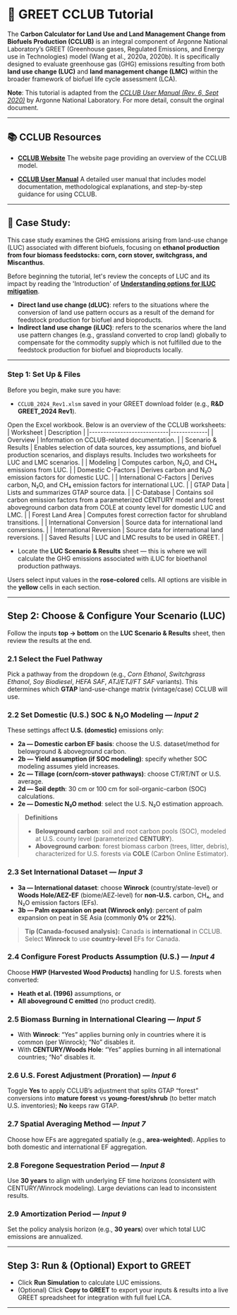 # 🌾 GREET CCLUB Tutorial

The **Carbon Calculator for Land Use and Land Management Change from Biofuels Production (CCLUB)** is an integral component of Argonne National Laboratory’s GREET (Greenhouse gases, Regulated Emissions, and Energy use in Technologies) model (Wang et al., 2020a, 2020b). It is specifically designed to evaluate greenhouse gas (GHG) emissions resulting from both **land use change (LUC)** and **land management change (LMC)** within the broader framework of biofuel life cycle assessment (LCA).


**Note**: This tutorial is adapted from the *[CCLUB User Manual (Rev. 6, Sept 2020)](https://greet.anl.gov/publication-cclub-manual-r6-2020)* by Argonne National Laboratory. For more detail, consult the orginal document.


---

## 📚 CCLUB Resources  
- [**CCLUB Website**](https://bioenergymodels.nrel.gov/models/17/)
   The website page providing an overview of the CCLUB model.   

- [**CCLUB User Manual**](https://greet.anl.gov/publication-cclub-manual-r6-2020) 
   A detailed user manual that includes model documentation, methodological explanations, and step-by-step guidance for using CCLUB.    

---

## 📝 Case Study:
This case study examines the GHG emissions arising from land-use change (LUC) associated with different biofuels, focusing on **ethanol production from four biomass feedstocks: corn, corn stover, switchgrass, and Miscanthus**.


Before beginning the tutorial, let's review the concepts of LUC and its impact by reading the 'Introduction' of [**Understanding options for ILUC mitigation**](https://theicct.org/wp-content/uploads/2021/06/ILUC-Mitigation-Options_ICCT_nov2016_0.pdf).

* **Direct land use change (dLUC)**: refers to the situations where the conversion of land use pattern occurs as a result of the demand for feedstock production for biofuel and bioproducts.
* **Indirect land use change (iLUC)**: refers to the scenarios where the land use pattern changes (e.g., grassland converted to crop land) globally to compensate for the commodity supply which is not fulfilled due to the feedstock production for biofuel and bioproducts locally.

---

### Step 1: Set Up & Files

Before you begin, make sure you have:
- `CCLUB_2024_Rev1.xlsm` saved in your GREET download folder (e.g., **R&D GREET_2024 Rev1**).


Open the Excel workbook. Below is an overview of the CCLUB worksheets:
| Worksheet                  | Description |
|----------------------------|-------------|
| Overview                   | Information on CCLUB-related documentation. |
| Scenario & Results         | Enables selection of data sources, key assumptions, and biofuel production scenarios, and displays results. Includes two worksheets for LUC and LMC scenarios. |
| Modeling                   | Computes carbon, N₂O, and CH₄ emissions from LUC. |
| Domestic C-Factors         | Derives carbon and N₂O emission factors for domestic LUC. |
| International C-Factors    | Derives carbon, N₂O, and CH₄ emission factors for international LUC. |
| GTAP Data                  | Lists and summarizes GTAP source data. |
| C-Database                 | Contains soil carbon emission factors from a parameterized CENTURY model and forest aboveground carbon data from COLE at county level for domestic LUC and LMC. |
| Forest Land Area           | Computes forest correction factor for shrubland transitions. |
| International Conversion   | Source data for international land conversions. |
| International Reversion    | Source data for international land reversions. |
| Saved Results              | LUC and LMC results to be used in GREET. |


- Locate the **LUC Scenario & Results** sheet — this is where we will calculate the GHG emissions associated with iLUC for bioethanol production pathways.

Users select input values in the **rose-colored** cells. All options are visible in the **yellow** cells in each section.

---

## Step 2: Choose & Configure Your Scenario (LUC)

Follow the inputs **top → bottom** on the **LUC Scenario & Results** sheet, then review the results at the end.

### 2.1 Select the Fuel Pathway
Pick a pathway from the dropdown (e.g., *Corn Ethanol*, *Switchgrass Ethanol*, *Soy Biodiesel*, *HEFA SAF*, *ATJ/ETJ/FT SAF* variants). This determines which **GTAP** land-use-change matrix (vintage/case) CCLUB will use.

### 2.2 Set Domestic (U.S.) SOC & N₂O Modeling — *Input 2*
These settings affect **U.S. (domestic)** emissions only:
- **2a — Domestic carbon EF basis**: choose the U.S. dataset/method for belowground & aboveground carbon.
- **2b — Yield assumption (if SOC modeling)**: specify whether SOC modeling assumes yield increases.
- **2c — Tillage (corn/corn-stover pathways)**: choose CT/RT/NT or U.S. average.
- **2d — Soil depth**: 30 cm or 100 cm for soil-organic-carbon (SOC) calculations.
- **2e — Domestic N₂O method**: select the U.S. N₂O estimation approach.

> **Definitions**
> - **Belowground carbon**: soil and root carbon pools (SOC), modeled at U.S. county level (parameterized **CENTURY**).
> - **Aboveground carbon**: forest biomass carbon (trees, litter, debris), characterized for U.S. forests via **COLE** (Carbon Online Estimator).

### 2.3 Set International Dataset — *Input 3*
- **3a — International dataset**: choose **Winrock** (country/state-level) or **Woods Hole/AEZ-EF** (biome/AEZ-level) for **non-U.S.** carbon, CH₄, and N₂O emission factors (EFs).
- **3b — Palm expansion on peat (Winrock only)**: percent of palm expansion on peat in SE Asia (commonly **0%** or **22%**).

> **Tip (Canada-focused analysis):** Canada is **international** in CCLUB. Select **Winrock** to use **country-level** EFs for Canada.

### 2.4 Configure Forest Products Assumption (U.S.) — *Input 4*
Choose **HWP (Harvested Wood Products)** handling for U.S. forests when converted:
- **Heath et al. (1996)** assumptions, or
- **All aboveground C emitted** (no product credit).

### 2.5 Biomass Burning in International Clearing — *Input 5*
- With **Winrock**: “Yes” applies burning only in countries where it is common (per Winrock); “No” disables it.
- With **CENTURY/Woods Hole**: “Yes” applies burning in all international countries; “No” disables it.

### 2.6 U.S. Forest Adjustment (Proration) — *Input 6*
Toggle **Yes** to apply CCLUB’s adjustment that splits GTAP “forest” conversions into **mature forest** vs **young-forest/shrub** (to better match U.S. inventories); **No** keeps raw GTAP.

### 2.7 Spatial Averaging Method — *Input 7*
Choose how EFs are aggregated spatially (e.g., **area-weighted**). Applies to both domestic and international EF aggregation.

### 2.8 Foregone Sequestration Period — *Input 8*
Use **30 years** to align with underlying EF time horizons (consistent with CENTURY/Winrock modeling). Large deviations can lead to inconsistent results.

### 2.9 Amortization Period — *Input 9*
Set the policy analysis horizon (e.g., **30 years**) over which total LUC emissions are annualized.

---

## Step 3: Run & (Optional) Export to GREET

- Click **Run Simulation** to calculate LUC emissions.
- (Optional) Click **Copy to GREET** to export your inputs & results into a live GREET spreadsheet for integration with full fuel LCA.

---



